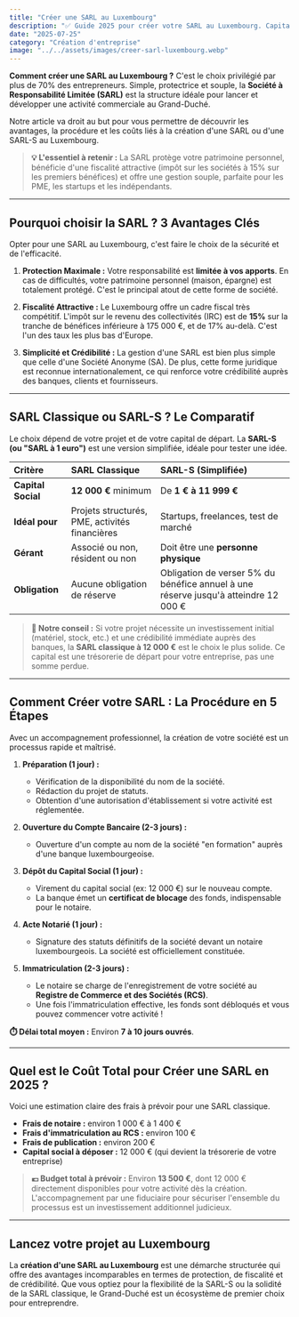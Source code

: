 ```yaml
---
title: "Créer une SARL au Luxembourg"
description: "✅ Guide 2025 pour créer votre SARL au Luxembourg. Capital, coûts, procédure, fiscalité et avantages. Devenez entrepreneur au Grand-Duché facilement."
date: "2025-07-25"
category: "Création d'entreprise"
image: "../../assets/images/creer-sarl-luxembourg.webp"
---
```


**Comment créer une SARL au Luxembourg ?** C'est le choix privilégié par plus de 70% des entrepreneurs. Simple, protectrice et souple, la **Société à Responsabilité Limitée (SARL)** est la structure idéale pour lancer et développer une activité commerciale au Grand-Duché.

Notre article va droit au but pour vous permettre de découvrir les avantages, la procédure et les coûts liés à la création d'une SARL ou d'une SARL-S au Luxembourg.

> **💡 L'essentiel à retenir :** La SARL protège votre patrimoine personnel, bénéficie d'une fiscalité attractive (impôt sur les sociétés à 15% sur les premiers bénéfices) et offre une gestion souple, parfaite pour les PME, les startups et les indépendants.

---

## Pourquoi choisir la SARL ? 3 Avantages Clés

Opter pour une SARL au Luxembourg, c'est faire le choix de la sécurité et de l'efficacité.

1.  **Protection Maximale :** Votre responsabilité est **limitée à vos apports**. En cas de difficultés, votre patrimoine personnel (maison, épargne) est totalement protégé. C'est le principal atout de cette forme de société.

2.  **Fiscalité Attractive :** Le Luxembourg offre un cadre fiscal très compétitif. L'impôt sur le revenu des collectivités (IRC) est de **15%** sur la tranche de bénéfices inférieure à 175 000 €, et de 17% au-delà. C'est l'un des taux les plus bas d'Europe.

3.  **Simplicité et Crédibilité :** La gestion d'une SARL est bien plus simple que celle d'une Société Anonyme (SA). De plus, cette forme juridique est reconnue internationalement, ce qui renforce votre crédibilité auprès des banques, clients et fournisseurs.

---

## SARL Classique ou SARL-S ? Le Comparatif

Le choix dépend de votre projet et de votre capital de départ. La **SARL-S (ou "SARL à 1 euro")** est une version simplifiée, idéale pour tester une idée.

| Critère | SARL Classique | SARL-S (Simplifiée) |
| :--- | :--- | :--- |
| **Capital Social** | **12 000 €** minimum | De **1 € à 11 999 €** |
| **Idéal pour** | Projets structurés, PME, activités financières | Startups, freelances, test de marché |
| **Gérant** | Associé ou non, résident ou non | Doit être une **personne physique** |
| **Obligation** | Aucune obligation de réserve | Obligation de verser 5% du bénéfice annuel à une réserve jusqu'à atteindre 12 000 € |

> **💼 Notre conseil :** Si votre projet nécessite un investissement initial (matériel, stock, etc.) et une crédibilité immédiate auprès des banques, la **SARL classique à 12 000 €** est le choix le plus solide. Ce capital est une trésorerie de départ pour votre entreprise, pas une somme perdue.

---

## Comment Créer votre SARL : La Procédure en 5 Étapes

Avec un accompagnement professionnel, la création de votre société est un processus rapide et maîtrisé.

1.  **Préparation (1 jour) :**
    * Vérification de la disponibilité du nom de la société.
    * Rédaction du projet de statuts.
    * Obtention d'une autorisation d'établissement si votre activité est réglementée.

2.  **Ouverture du Compte Bancaire (2-3 jours) :**
    * Ouverture d'un compte au nom de la société "en formation" auprès d'une banque luxembourgeoise.

3.  **Dépôt du Capital Social (1 jour) :**
    * Virement du capital social (ex: 12 000 €) sur le nouveau compte.
    * La banque émet un **certificat de blocage** des fonds, indispensable pour le notaire.

4.  **Acte Notarié (1 jour) :**
    * Signature des statuts définitifs de la société devant un notaire luxembourgeois. La société est officiellement constituée.

5.  **Immatriculation (2-3 jours) :**
    * Le notaire se charge de l'enregistrement de votre société au **Registre de Commerce et des Sociétés (RCS)**.
    * Une fois l'immatriculation effective, les fonds sont débloqués et vous pouvez commencer votre activité !

**⏱️ Délai total moyen :** Environ **7 à 10 jours ouvrés**.

---

## Quel est le Coût Total pour Créer une SARL en 2025 ?

Voici une estimation claire des frais à prévoir pour une SARL classique.

* **Frais de notaire :** environ 1 000 € à 1 400 €
* **Frais d'immatriculation au RCS :** environ 100 €
* **Frais de publication :** environ 200 €
* **Capital social à déposer :** 12 000 € (qui devient la trésorerie de votre entreprise)

> **💶 Budget total à prévoir :** Environ **13 500 €**, dont 12 000 € directement disponibles pour votre activité dès la création. L'accompagnement par une fiduciaire pour sécuriser l'ensemble du processus est un investissement additionnel judicieux.

---

## Lancez votre projet au Luxembourg

La **création d'une SARL au Luxembourg** est une démarche structurée qui offre des avantages incomparables en termes de protection, de fiscalité et de crédibilité. Que vous optiez pour la flexibilité de la SARL-S ou la solidité de la SARL classique, le Grand-Duché est un écosystème de premier choix pour entreprendre.